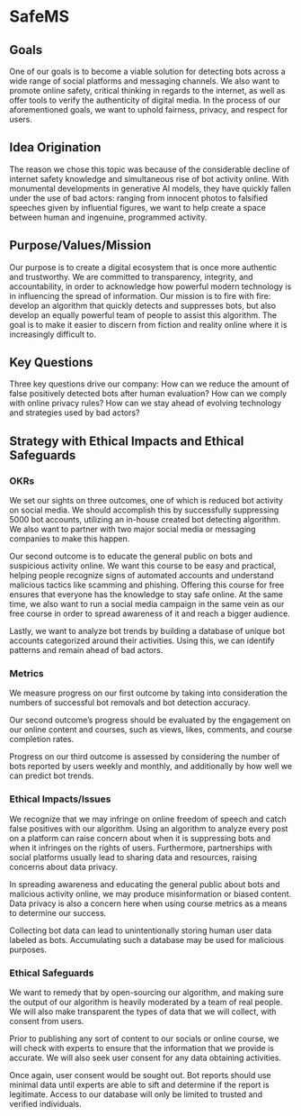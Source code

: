 # SafeMS

## Goals

One of our goals is to become a viable solution for detecting bots across a wide range of social platforms and messaging channels. We also want to promote online safety, critical thinking in regards to the internet, as well as offer tools to verify the authenticity of digital media. In the process of our aforementioned goals, we want to uphold fairness, privacy, and respect for users. 


## Idea Origination

The reason we chose this topic was because of the considerable decline of internet safety knowledge and simultaneous rise of bot activity online. With monumental developments in generative AI models, they have quickly fallen under the use of bad actors: ranging from innocent photos to falsified speeches given by influential figures, we want to help create a space between human and ingenuine, programmed activity. 

## Purpose/Values/Mission

Our purpose is to create a digital ecosystem that is once more authentic and trustworthy. We are committed to transparency, integrity, and accountability, in order to acknowledge how powerful modern technology is in influencing the spread of information. Our mission is to fire with fire: develop an algorithm that quickly detects and suppresses bots, but also develop an equally powerful team of people to assist this algorithm. The goal is to make it easier to discern from fiction and reality online where it is increasingly difficult to.

## Key Questions 

Three key questions drive our company: How can we reduce the amount of false positively detected bots after human evaluation? How can we comply with online privacy rules? How can we stay ahead of evolving technology and strategies used by bad actors?

## Strategy with Ethical Impacts and Ethical Safeguards

### OKRs

We set our sights on three outcomes, one of which is reduced bot activity on social media. We should accomplish this by successfully suppressing 5000 bot accounts, utilizing an in-house created bot detecting algorithm. We also want to partner with two major social media or messaging companies to make this happen. 

Our second outcome is to educate the general public on bots and suspicious activity online. We want this course to be easy and practical, helping people recognize signs of automated accounts and understand malicious tactics like scamming and phishing. Offering this course for free ensures that everyone has the knowledge to stay safe online. At the same time, we also want to run a social media campaign in the same vein as our free course in order to spread awareness of it and reach a bigger audience.

Lastly, we want to analyze bot trends by building a database of unique bot accounts categorized around their activities. Using this, we can identify patterns and remain ahead of bad actors.
 
### Metrics

We measure progress on our first outcome by taking into consideration the numbers of successful bot removals and bot detection accuracy.

Our second outcome’s progress should be evaluated by the engagement on our online content and courses, such as views, likes, comments, and course completion rates.

Progress on our third outcome is assessed by considering the number of bots reported by users weekly and monthly, and additionally by how well we can predict bot trends.

### Ethical Impacts/Issues

We recognize that we may infringe on online freedom of speech and catch false positives with our algorithm. Using an algorithm to analyze every post on a platform can raise concern about when it is suppressing bots and when it infringes on the rights of users. Furthermore, partnerships with social platforms usually lead to sharing data and resources, raising concerns about data privacy.

In spreading awareness and educating the general public about bots and malicious activity online, we may produce misinformation or biased content. Data privacy is also a concern here when using course metrics as a means to determine our success.

Collecting bot data can lead to unintentionally storing human user data labeled as bots. Accumulating such a database may be used for malicious purposes. 

### Ethical Safeguards

We want to remedy that by open-sourcing our algorithm, and making sure the output of our algorithm is heavily moderated by a team of real people. We will also make transparent the types of data that we will collect, with consent from users.

Prior to publishing any sort of content to our socials or online course, we will check with experts to ensure that the information that we provide is accurate. We will also seek user consent for any data obtaining activities. 

Once again, user consent would be sought out. Bot reports should use minimal data until experts are able to sift and determine if the report is legitimate. Access to our database will only be limited to trusted and verified individuals. 

